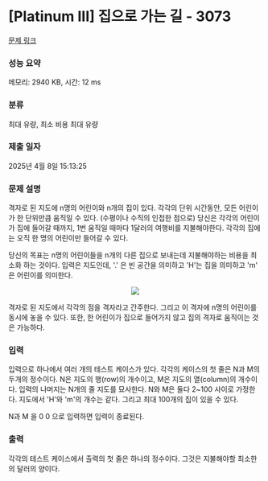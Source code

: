 # [Platinum III] 집으로 가는 길 - 3073 

[문제 링크](https://www.acmicpc.net/problem/3073) 

### 성능 요약

메모리: 2940 KB, 시간: 12 ms

### 분류

최대 유량, 최소 비용 최대 유량

### 제출 일자

2025년 4월 8일 15:13:25

### 문제 설명

<p>격자로 된 지도에 n명의 어린이와 n개의 집이 있다. 각각의 단위 시간동안, 모든 어린이가 한 단위만큼 움직일 수 있다. (수평이나 수직의 인접한 점으로) 당신은 각각의 어린이가 집에 들어갈 때까지, 1번 움직일 때마다 1달러의 여행비를 지불해야한다. 각각의 집에는 오직 한 명의 어린이만 들어갈 수 있다. </p>

<p>당신의 목표는 n명의 어린이들을 n개의 다른 집으로 보내는데 지불해야하는 비용을 최소화 하는 것이다. 입력은 지도인데, '.' 은 빈 공간을 의미하고 'H'는 집을 의미하고 'm' 은 어린이를 의미한다.</p>

<p style="text-align:center"><img src="https://onlinejudgeimages.s3-ap-northeast-1.amazonaws.com/userupload/ssilb4/20160211/e301c27aa0276f6afe17860e8e6e0b8e.png"></p>

<p>격자로 된 지도에서 각각의 점을 격자라고 간주한다. 그리고 이 격자에 n명의 어린이를 동시에 놓을 수 있다. 또한, 한 어린이가 집으로 들어가지 않고 집의 격자로 움직이는 것은 가능하다.</p>

### 입력 

 <p>입력으로 하나에서 여러 개의 테스트 케이스가 있다. 각각의 케이스의 첫 줄은 N과 M의 두개의 정수이다. N은 지도의 행(row)의 개수이고, M은 지도의 열(column)의 개수이다. 입력의 나머지는 N개의 줄 지도를 묘사한다. N와 M은 둘다 2~100 사이로 가정한다. 지도에서 'H'와 'm'의 개수는 같다. 그리고 최대 100개의 집이 있을 수 있다.</p>

<p>N과 M 을 0 0 으로 입력하면 입력이 종료된다.</p>

### 출력 

 <p>각각의 테스트 케이스에서 출력의 첫 줄은 하나의 정수이다. 그것은 지불해야할 최소한의 달러의 양이다.</p>


